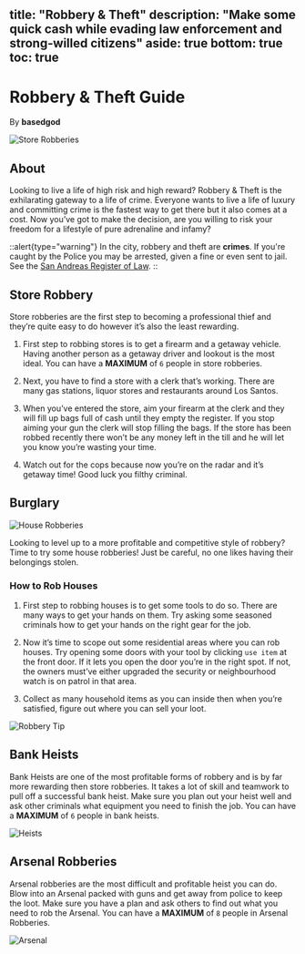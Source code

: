 title: "Robbery & Theft"
description: "Make some quick cash while evading law enforcement and strong-willed citizens"
aside: true
bottom: true
toc: true
---

# Robbery & Theft Guide

By **basedgod**

![Store Robberies](https://i.imgur.com/PdpXlvl.png)

## About
Looking to live a life of high risk and high reward? Robbery & Theft is the exhilarating gateway to a life of crime. Everyone wants to live a life of luxury and committing crime is the fastest way to get there but it also comes at a cost. Now you’ve got to make the decision, are you willing to risk your freedom for a lifestyle of pure adrenaline and infamy?

::alert{type="warning"}
In the city, robbery and theft are **crimes**. If you're caught by the Police you may be arrested, given a fine or even sent to jail. See the [San Andreas Register of Law](https://law.fatduckgaming.com).
::

## Store Robbery
Store robberies are the first step to becoming a professional thief and they’re quite easy to do however it’s also the least rewarding.

1. First step to robbing stores is to get a firearm and a getaway vehicle. Having another person as a getaway driver and lookout is the most ideal. You can have a **MAXIMUM** of `6` people in store robberies.

2. Next, you have to find a store with a clerk that’s working. There are many gas stations, liquor stores and restaurants around Los Santos. 

3. When you’ve entered the store, aim your firearm at the clerk and they will fill up bags full of cash until they empty the register. If you stop aiming your gun the clerk will stop filling the bags. If the store has been robbed recently there won’t be any money left in the till and he will let you know you’re wasting your time.

4. Watch out for the cops because now you’re on the radar and it’s getaway time! Good luck you filthy criminal.

## Burglary

![House Robberies](https://i.imgur.com/BTTWuw2.png)

Looking to level up to a more profitable and competitive style of robbery? Time to try some house robberies! Just be careful, no one likes having their belongings stolen.

 
### How to Rob Houses

1. First step to robbing houses is to get some tools to do so. There are many ways to get your hands on them. Try asking some seasoned criminals how to get your hands on the right gear for the job.

2. Now it’s time to scope out some residential areas where you can rob houses. Try opening some doors with your tool by clicking `use item` at the front door. If it lets you open the door you’re in the right spot. If not, the owners must’ve either upgraded the security or neighbourhood watch is on patrol in that area.

3. Collect as many household items as you can inside then when you’re satisfied, figure out where you can sell your loot.

![Robbery Tip](https://i.imgur.com/cNyhelH.png)




## Bank Heists
Bank Heists are one of the most profitable forms of robbery and is by far more rewarding then store robberies. It takes a lot of skill and teamwork to pull off a successful bank heist. Make sure you plan out your heist well and ask other criminals what equipment you need to finish the job. You can have a **MAXIMUM** of `6` people in bank heists.


![Heists](https://i.imgur.com/xCZ11Ts.png)

## Arsenal Robberies
Arsenal robberies are the most difficult and profitable heist you can do. Blow into an Arsenal packed with guns and get away from police to keep the loot. Make sure you have a plan and ask others to find out what you need to rob the Arsenal. You can have a **MAXIMUM** of `8` people in Arsenal Robberies.

![Arsenal](https://imgur.com/6ljxjEF.png)
